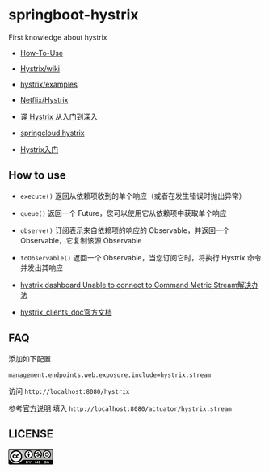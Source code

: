 # springboot-hystrix
First knowledge about hystrix

- [How-To-Use](https://github.com/Netflix/Hystrix/wiki/How-To-Use)
- [Hystrix/wiki](https://github.com/Netflix/Hystrix/wiki)
- [hystrix/examples](https://github.com/Netflix/Hystrix/tree/master/hystrix-examples/src/main/java/com/netflix/hystrix/examples)
- [Netflix/Hystrix](https://github.com/Netflix/Hystrix)

- [译 Hystrix 从入门到深入](https://blog.csdn.net/lemon89/article/details/80460876)
- [springcloud hystrix](https://blog.csdn.net/liaokailin/article/details/51339357)
- [Hystrix入门](http://fobject.iteye.com/blog/2337582)

## How to use

- `execute()` 返回从依赖项收到的单个响应（或者在发生错误时抛出异常）
- `queue()` 返回一个 Future，您可以使用它从依赖项中获取单个响应 
- `observe()` 订阅表示来自依赖项的响应的 Observable，并返回一个 Observable，它复制该源 Observable
- `toObservable()` 返回一个 Observable，当您订阅它时，将执行 Hystrix 命令并发出其响应

- [hystrix dashboard Unable to connect to Command Metric Stream解决办法](https://www.cnblogs.com/mark7/p/8920288.html)

- [hystrix_clients_doc官方文档](http://cloud.spring.io/spring-cloud-netflix/multi/multi__circuit_breaker_hystrix_clients.html)



## FAQ

添加如下配置

```properties
management.endpoints.web.exposure.include=hystrix.stream
```

访问 `http://localhost:8080/hystrix`

参考[官方说明](http://cloud.spring.io/spring-cloud-netflix/multi/multi__circuit_breaker_hystrix_clients.html#_hystrix_metrics_stream) 填入 
`http://localhost:8080/actuator/hystrix.stream`  


## LICENSE

![](LICENSE.png)